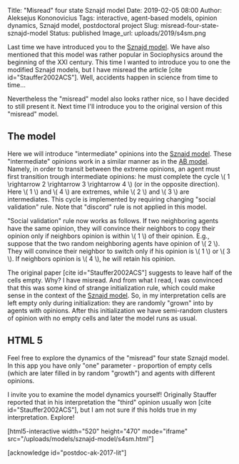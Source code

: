 Title: "Misread" four state Sznajd model
Date: 2019-02-05 08:00
Author: Aleksejus Kononovicius
Tags: interactive, agent-based models, opinion dynamics, Sznajd model, postdoctoral project
Slug: misread-four-state-sznajd-model
Status: published
Image_url: uploads/2019/s4sm.png

Last time we have introduced you to the [Sznajd model]({filename}/articles/2019/sznajd-united-we-stand-divided-we-fall-model.md).
We have also mentioned that this model was rather popular in Sociophysics around
the beginning of the XXI century. This time I wanted to introduce you to one the
modified Sznajd models, but I have misread the article [cite id="Stauffer2002ACS"].
Well, accidents happen in science from time to time...

Nevertheless the "misread" model also looks rather nice, so I have decided to
still present it. Next time I'll introduce you to the original version of this
"misread" model.<!--more-->

## The model

Here we will introduce "intermediate" opinions into the
[Sznajd model]({filename}/articles/2019/sznajd-united-we-stand-divided-we-fall-model.md). These "intermediate"
opinions work in a similar manner as in the [AB model]({filename}/articles/2017/ab-model.md).
Namely, in order to transit between the extreme opinions, an agent must first
transition trough intermediate opinions: he must complete the cycle
\\\( 1 \rightarrow 2 \rightarrow 3 \rightarrow 4 \\\) (or in the opposite direction).
Here \\\( 1 \\\) and \\\( 4 \\\) are extremes, while \\\( 2 \\\) and \\\( 3 \\\)
are intermediates. This cycle is implemented by requiring changing "social validation"
rule. Note that "discord" rule is not applied in this model.

"Social validation" rule now works as follows. If two neighboring agents have the
same opinion, they will convince their neighbors to copy their opinion only if
neighbors opinion is within \\\( 1 \\\) of their opinion. E.g., suppose that the
two random neighboring agents have opinion of \\\( 2 \\\). They will convince
their neighbor to switch only if his opinion is \\\( 1 \\\) or \\\( 3 \\\).
If neighbors opinion is \\\( 4 \\\), he will retain his opinion.

The original paper [cite id="Stauffer2002ACS"] suggests to leave half of the cells
empty. Why? I have misread. And from what I read, I was convinced that this was
some kind of strange initialization rule, which could make sense in the context
of the [Sznajd model]({filename}/articles/2019/sznajd-united-we-stand-divided-we-fall-model.md). So, in my
interpretation cells are left empty only during initialization: they are
randomly "grown" into by agents with opinions. After this initialization we have
semi-random clusters of opinion with no empty cells and later the model runs as
usual.

## HTML 5

Feel free to explore the dynamics of the "misread" four state Sznajd model. In
this app you have only "one" parameter - proportion of empty cells (which are
later filled in by random "growth") and agents with different opinions.

I invite you to examine the model dynamics yourself! Originally Stauffer reported
that in his interpretation the "third" opinion usually won [cite id="Stauffer2002ACS"],
but I am not sure if this holds true in my interpretation. Explore!

[html5-interactive width="520" height="470" mode="iframe"
src="/uploads/models/sznajd-model/s4sm.html"]

[acknowledge id="postdoc-ak-2017-lit"]
